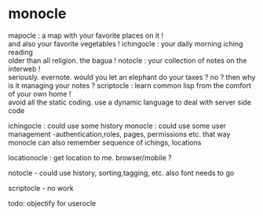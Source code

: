 monocle
=============================

mapocle : a map with your favorite places on it !  
and also your favorite vegetables !
ichingocle : your daily morning iching reading   
older than all religion. the bagua !
notocle : your collection of notes on the interweb !   
seriously. evernote. would you let an elephant do your taxes ? no ? then why is it managing your notes ?
scriptocle : learn common lisp from the comfort of your own home !  
avoid all the static coding. use a dynamic language to deal with server side code

ichingocle : could use some history
monocle : could use some user management -authentication,roles, pages, permissions etc.
that way monocle can also remember sequence of ichings, locations

locationocle : get location to me. browser/mobile ?

notocle - could use history, sorting,tagging, etc. also font needs to go

scriptocle - no work

todo:
objectify for userocle





